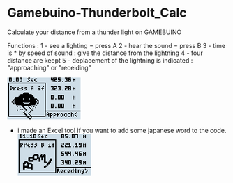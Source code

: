 # Gamebuino-Thunderbolt_Calc
Calculate your distance from a thunder light on GAMEBUINO


Functions :
1 - see a lighting = press A
2 - hear the sound = press B
3 - time is * by speed of sound : give the distance from the lightning
4 - four distance are keept
5 - deplacement of the lightning is indicated : "approaching" or "receiding"

![](https://github.com/Awot83/Gamebuino-Thunderbolt_Calc/blob/master/thunderbolt1b.gif?raw=true)
- i made an Excel tool if you want to add some japanese word to the code.
![](https://github.com/Awot83/Gamebuino-Thunderbolt_Calc/blob/master/thunderbolt2b.gif?raw=true)
